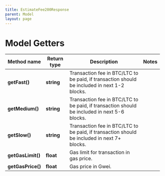 ```yaml
---
title: EstimateFee200Response
parent: Model
layout: page
---
```


# Model Getters

Method name | Return type | Description | Notes
------------ | ------------- | ------------- | -------------
**getFast()** | **string** | Transaction fee in BTC/LTC to be paid, if transaction should be included in next 1-2 blocks. |
**getMedium()** | **string** | Transaction fee in BTC/LTC to be paid, if transaction should be included in next 5-6 blocks. |
**getSlow()** | **string** | Transaction fee in BTC/LTC to be paid, if transaction should be included in next 7+ blocks. |
**getGasLimit()** | **float** | Gas limit for transaction in gas price. |
**getGasPrice()** | **float** | Gas price in Gwei. |

